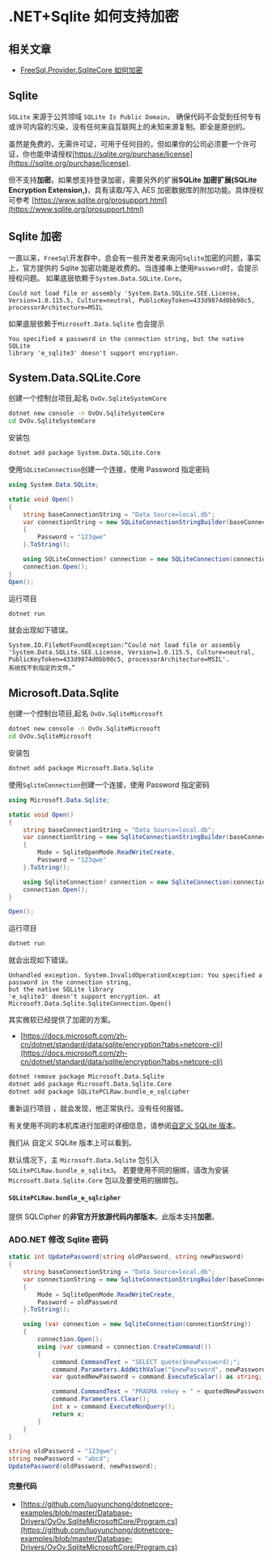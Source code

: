 # .NET+Sqlite 如何支持加密

## 相关文章

- [FreeSql.Provider.SqliteCore 如何加密](https://www.cnblogs.com/igeekfan/p/freesql-sqlitecore-SQLCipher.html)

## Sqlite

`SQLite` 来源于公共领域 `SQLite Is Public Domain`、
确保代码不会受到任何专有或许可内容的污染，没有任何来自互联网上的未知来源复制。即全是原创的。

虽然是免费的，无需许可证，可用于任何目的，但如果你的公司必须要一个许可证，你也能申请授权[https://sqlite.org/purchase/license](https://sqlite.org/purchase/license).

但不支持**加密**。如果想支持登录加密，需要另外的扩展**SQLite 加密扩展(SQLite Encryption Extension,)**，具有读取/写入 AES 加密数据库的附加功能。具体授权可参考 [https://www.sqlite.org/prosupport.html](https://www.sqlite.org/prosupport.html)

## Sqlite 加密

一直以来，`FreeSql`开发群中，总会有一些开发者来询问`Sqlite`加密的问题，事实上，官方提供的 Sqlite 加密功能是收费的。当连接串上使用`Password`时，会提示授权问题。
如果底层依赖于`System.Data.SQLite.Core`，

```
Could not load file or assembly 'System.Data.SQLite.SEE.License,
Version=1.0.115.5, Culture=neutral, PublicKeyToken=433d9874d0bb98c5,
processorArchitecture=MSIL
```

如果底层依赖于`Microsoft.Data.Sqlite` 也会提示

```
You specified a password in the connection string, but the native SQLite
library 'e_sqlite3' doesn't support encryption.
```

## System.Data.SQLite.Core

创建一个控制台项目,起名 `OvOv.SqliteSystemCore`

```bash
dotnet new console -n OvOv.SqliteSystemCore
cd OvOv.SqliteSystemCore
```

安装包

```bash
dotnet add package System.Data.SQLite.Core
```

使用`SQLiteConnection`创建一个连接，使用 Password 指定密码

```cs
using System.Data.SQLite;

static void Open()
{
    string baseConnectionString = "Data Source=local.db";
    var connectionString = new SQLiteConnectionStringBuilder(baseConnectionString)
    {
        Password = "123qwe"
    }.ToString();

    using SQLiteConnection? connection = new SQLiteConnection(connectionString);
    connection.Open();
}
Open();
```

运行项目

```bash
dotnet run
```

就会出现如下错误。

```
System.IO.FileNotFoundException:“Could not load file or assembly
'System.Data.SQLite.SEE.License, Version=1.0.115.5, Culture=neutral, PublicKeyToken=433d9874d0bb98c5, processorArchitecture=MSIL'.
系统找不到指定的文件。”
```

## Microsoft.Data.Sqlite

创建一个控制台项目,起名 `OvOv.SqliteMicrosoft`

```bash
dotnet new console -n OvOv.SqliteMicrosoft
cd OvOv.SqliteMicrosoft
```

安装包

```bash
dotnet add package Microsoft.Data.Sqlite
```

使用`SqliteConnection`创建一个连接，使用 Password 指定密码

```cs
using Microsoft.Data.Sqlite;

static void Open()
{
    string baseConnectionString = "Data Source=local.db";
    var connectionString = new SqliteConnectionStringBuilder(baseConnectionString)
    {
        Mode = SqliteOpenMode.ReadWriteCreate,
        Password = "123qwe"
    }.ToString();

    using SqliteConnection? connection = new SqliteConnection(connectionString);
    connection.Open();
}

Open();
```

运行项目

```bash
dotnet run
```

就会出现如下错误。

```
Unhandled exception. System.InvalidOperationException: You specified a password in the connection string,
but the native SQLite library
'e_sqlite3' doesn't support encryption. at Microsoft.Data.Sqlite.SqliteConnection.Open()
```

其实微软已经提供了加密的方案。

- [https://docs.microsoft.com/zh-cn/dotnet/standard/data/sqlite/encryption?tabs=netcore-cli](https://docs.microsoft.com/zh-cn/dotnet/standard/data/sqlite/encryption?tabs=netcore-cli)

```bash
dotnet remove package Microsoft.Data.Sqlite
dotnet add package Microsoft.Data.Sqlite.Core
dotnet add package SQLitePCLRaw.bundle_e_sqlcipher
```

重新运行项目 ，就会发现，他正常执行。没有任何报错。

有关使用不同的本机库进行加密的详细信息，请参阅[自定义 SQLite 版本](https://docs.microsoft.com/zh-cn/dotnet/standard/data/sqlite/custom-versions?tabs=netcore-cli)。

我们从 自定义 SQLite 版本上可以看到。

默认情况下，主 `Microsoft.Data.Sqlite` 包引入 `SQLitePCLRaw.bundle_e_sqlite3`。 若要使用不同的捆绑，请改为安装 `Microsoft.Data.Sqlite.Core` 包以及要使用的捆绑包。

#### `SQLitePCLRaw.bundle_e_sqlcipher`

提供 SQLCipher 的**非官方开放源代码内部版本**。此版本支持**加密**。

### ADO.NET 修改 Sqlite 密码

```cs
static int UpdatePassword(string oldPassword, string newPassword)
{
    string baseConnectionString = "Data Source=local.db";
    var connectionString = new SqliteConnectionStringBuilder(baseConnectionString)
    {
        Mode = SqliteOpenMode.ReadWriteCreate,
        Password = oldPassword
    }.ToString();

    using (var connection = new SqliteConnection(connectionString))
    {
        connection.Open();
        using (var command = connection.CreateCommand())
        {
            command.CommandText = "SELECT quote($newPassword);";
            command.Parameters.AddWithValue("$newPassword", newPassword);
            var quotedNewPassword = command.ExecuteScalar() as string;

            command.CommandText = "PRAGMA rekey = " + quotedNewPassword;
            command.Parameters.Clear();
            int x = command.ExecuteNonQuery();
            return x;
        }
    }
}

string oldPassword = "123qwe";
string newPassword = "abcd";
UpdatePassword(oldPassword, newPassword);
```

#### 完整代码

- [https://github.com/luoyunchong/dotnetcore-examples/blob/master/Database-Drivers/OvOv.SqliteMicrosoftCore/Program.cs](https://github.com/luoyunchong/dotnetcore-examples/blob/master/Database-Drivers/OvOv.SqliteMicrosoftCore/Program.cs)
